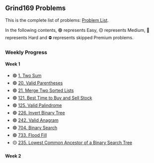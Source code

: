 ## Grind169 Problems

This is the complete list of problems: [Problem List](https://www.techinterviewhandbook.org/grind75?hours=10&weeks=15).

In the following contents, 🟢 represents Easy, 🟡 represents Medium, 🔴 represents Hard and ⛔ represents skipped Premium problems.

### Weekly Progress

#### Week 1
  - 🟢 [1. Two Sum](https://leetcode.com/problems/two-sum/description/) 
  - 🟢 [20. Valid Parentheses](https://leetcode.com/problems/valid-parentheses/description/)
  - 🟢 [21. Merge Two Sorted Lists](https://leetcode.com/problems/merge-two-sorted-lists/description/)
  - 🟢 [121. Best Time to Buy and Sell Stock](https://leetcode.com/problems/best-time-to-buy-and-sell-stock/description/)
  - 🟢 [125. Valid Palindrome](https://leetcode.com/problems/valid-palindrome/description/)
  - 🟢 [226. Invert Binary Tree](https://leetcode.com/problems/invert-binary-tree/description/)
  - 🟢 [242. Valid Anagram](https://leetcode.com/problems/valid-anagram/description/)
  - 🟢 [704. Binary Search](https://leetcode.com/problems/binary-search/description/)
  - 🟢 [733. Flood Fill](https://leetcode.com/problems/flood-fill/description/)
  - 🟡 [235. Lowest Common Ancestor of a Binary Search Tree](https://leetcode.com/problems/lowest-common-ancestor-of-a-binary-search-tree/description/)

#### Week 2

